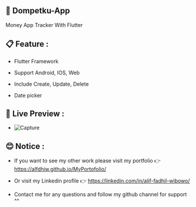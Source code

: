 ## 👜 Dompetku-App

Money App Tracker With Flutter

## 📋 Feature :

- Flutter Framework

- Support Android, IOS, Web

- Include Create, Update, Delete

- Date picker

## 🚀 Live Preview :

- ![Capture](https://github.com/Alfdhiw/Dompetku-App/assets/80201030/6f9fc067-90e1-4e1e-8ad4-47dfd0f95418)

## 😊 Notice :

- If you want to see my other work please visit my portfolio 👉 https://alfdhiw.github.io/MyPortofolio/

- Or visit my Linkedin profile 👉 https://linkedin.com/in/alif-fadhil-wibowo/

- Contact me for any questions and follow my github channel for support ^^
